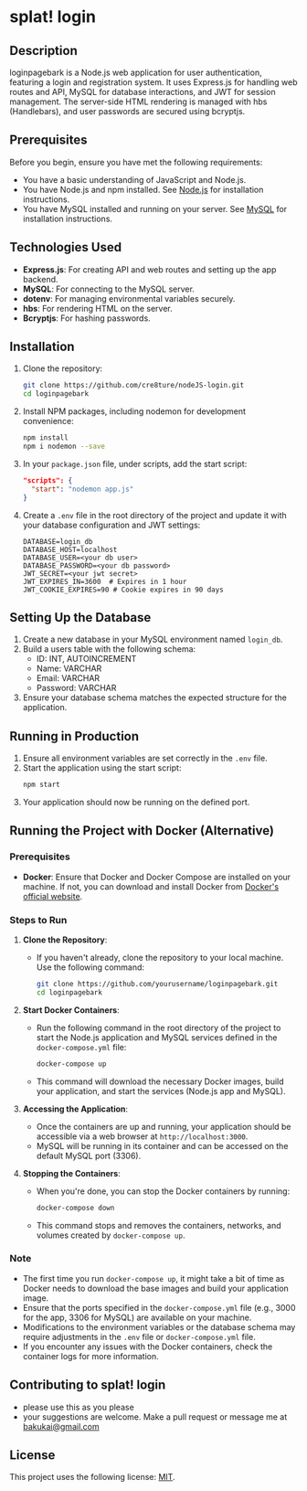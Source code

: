 # splat! login

## Description
loginpagebark is a Node.js web application for user authentication, featuring a login and registration system. It uses Express.js for handling web routes and API, MySQL for database interactions, and JWT for session management. The server-side HTML rendering is managed with hbs (Handlebars), and user passwords are secured using bcryptjs.

## Prerequisites
Before you begin, ensure you have met the following requirements:
* You have a basic understanding of JavaScript and Node.js.
* You have Node.js and npm installed. See [Node.js](https://nodejs.org/) for installation instructions.
* You have MySQL installed and running on your server. See [MySQL](https://dev.mysql.com/doc/mysql-installation-excerpt/5.7/en/) for installation instructions.

## Technologies Used
- **Express.js**: For creating API and web routes and setting up the app backend.
- **MySQL**: For connecting to the MySQL server.
- **dotenv**: For managing environmental variables securely.
- **hbs**: For rendering HTML on the server.
- **Bcryptjs**: For hashing passwords.

## Installation

1. Clone the repository:
    ```bash
    git clone https://github.com/cre8ture/nodeJS-login.git
    cd loginpagebark
    ```

2. Install NPM packages, including nodemon for development convenience:
    ```bash
    npm install
    npm i nodemon --save
    ```

3. In your `package.json` file, under scripts, add the start script:
    ```json
    "scripts": {
      "start": "nodemon app.js"
    }
    ```

4. Create a `.env` file in the root directory of the project and update it with your database configuration and JWT settings:
    ```plaintext
    DATABASE=login_db
    DATABASE_HOST=localhost
    DATABASE_USER=<your db user>
    DATABASE_PASSWORD=<your db password>
    JWT_SECRET=<your jwt secret>
    JWT_EXPIRES_IN=3600  # Expires in 1 hour
    JWT_COOKIE_EXPIRES=90 # Cookie expires in 90 days
    ```

## Setting Up the Database
1. Create a new database in your MySQL environment named `login_db`.
2. Build a users table with the following schema:
   - ID: INT, AUTOINCREMENT
   - Name: VARCHAR
   - Email: VARCHAR
   - Password: VARCHAR
3. Ensure your database schema matches the expected structure for the application.

## Running in Production
1. Ensure all environment variables are set correctly in the `.env` file.
2. Start the application using the start script:
    ```bash
    npm start
    ```
3. Your application should now be running on the defined port.


## Running the Project with Docker (Alternative)

### Prerequisites
- **Docker**: Ensure that Docker and Docker Compose are installed on your machine. If not, you can download and install Docker from [Docker's official website](https://www.docker.com/get-started).

### Steps to Run

1. **Clone the Repository**:
   - If you haven't already, clone the repository to your local machine. Use the following command:
     ```bash
     git clone https://github.com/yourusername/loginpagebark.git
     cd loginpagebark
     ```

2. **Start Docker Containers**:
   - Run the following command in the root directory of the project to start the Node.js application and MySQL services defined in the `docker-compose.yml` file:
     ```bash
     docker-compose up
     ```
   - This command will download the necessary Docker images, build your application, and start the services (Node.js app and MySQL).

3. **Accessing the Application**:
   - Once the containers are up and running, your application should be accessible via a web browser at `http://localhost:3000`.
   - MySQL will be running in its container and can be accessed on the default MySQL port (3306).

4. **Stopping the Containers**:
   - When you're done, you can stop the Docker containers by running:
     ```bash
     docker-compose down
     ```
   - This command stops and removes the containers, networks, and volumes created by `docker-compose up`.

### Note
- The first time you run `docker-compose up`, it might take a bit of time as Docker needs to download the base images and build your application image.
- Ensure that the ports specified in the `docker-compose.yml` file (e.g., 3000 for the app, 3306 for MySQL) are available on your machine.
- Modifications to the environment variables or the database schema may require adjustments in the `.env` file or `docker-compose.yml` file.
- If you encounter any issues with the Docker containers, check the container logs for more information.


## Contributing to splat! login
<!-- Contribution guidelines -->
- please use this as you please
- your suggestions are welcome. Make a pull request or message me at bakukai@gmail.com

## License
This project uses the following license: [MIT](https://opensource.org/licenses/MIT).

